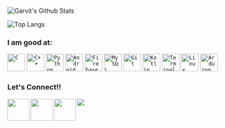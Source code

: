 <!-- ### Hi there 👋 -->

![Garvit's Github Stats](https://github-readme-stats.vercel.app/api?username=khuranagarvit019&show_icons=true&bg_color=204886,3967A2,204886&title_color=091441&text_color=ffffff&icon_color=091441)


![Top Langs](https://github-readme-stats.vercel.app/api/top-langs/?username=khuranagarvit019&show_icons=true&bg_color=204886,3967A2,204886&title_color=091441&text_color=ffffff&icon_color=091441)




### I am good at:
<code><img width="40px" src="https://img.icons8.com/color/2x/c-programming.png" title="C"/></code>
<code><img width="40px" src="https://img.icons8.com/color/2x/c-plus-plus-logo.png" title="C++"/></code>
<code><img width="40px" src="https://img.icons8.com/color/48/000000/python.png" title="Python"/></code>
<code><img width="40px" src="https://img.icons8.com/fluent/96/android-os.png" title="Android Development"/></code>
<code><img width="40px" src="https://img.icons8.com/color/2x/firebase.png" title="Firebase"/></code></code>
<code><img width="40px" src="https://img.icons8.com/ios/50/000000/mysql-logo.png" title="MySQL"/></code>
<code><img width="40px" src="https://img.icons8.com/color/2x/git.png" title="Git"/></code>
<code><img width="40px" src="https://img.icons8.com/color/2x/kotlin.png" title="Kotlin"/></code>
<code><img width="40px" src="https://img.icons8.com/fluent/96/console.png" title="Terminal"/></code>
<code><img width="40px" src="https://img.icons8.com/color/2x/linux.png" title="Linux"/></code>
<code><img width="40px" src="https://img.icons8.com/color/48/000000/arduino.png" title="Arduino"/></code>


### Let's Connect!!

<a href="https://www.linkedin.com/in/khuranagarvit019/">
  <img align="left" width="50px" src="https://img.icons8.com/plasticine/2x/linkedin.png" />
</a>
<a href="https://www.facebook.com/gar.khurana/">
  <img align="left" width="50px" src="https://img.icons8.com/plasticine/2x/facebook-new.png" />
</a>
<a href = "mailto: khuranagarvit019@gmail.com">
  <img align="left" width="50px" src="https://img.icons8.com/plasticine/2x/gmail.png" />
</a>



<!--
**khuranagarvit019/khuranagarvit019** is a ✨ _special_ ✨ repository because its `README.md` (this file) appears on your GitHub profile.

Here are some ideas to get you started:

- 🔭 I’m currently working on ...
- 🌱 I’m currently learning ...
- 👯 I’m looking to collaborate on ...
- 🤔 I’m looking for help with ...
- 💬 Ask me about ...
- 📫 How to reach me: ...
- 😄 Pronouns: ...
- ⚡ Fun fact: ...
-->
![](https://komarev.com/ghpvc/?username=khuranagarvit019&show_icons=true&bg_color=204886,3967A2,204886&title_color=091441&text_color=ffffff&icon_color=091441)
